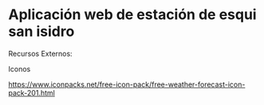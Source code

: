 # Aplicación web de estación de esqui san isidro

Recursos Externos:

Iconos

https://www.iconpacks.net/free-icon-pack/free-weather-forecast-icon-pack-201.html